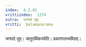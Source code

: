 ```yaml
---
index:  4.2.81
vrittiindex:  1274
sutra:  जनपदे लुप्
vritti:  balamanorama 
---
```


जनपदे लुप्। चातुरर्थिकस्येति। प्रकरणलभ्यमिदम्। 

